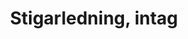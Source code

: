 ---
title: 'Stigarledning, intag'
symbol_image: '/images/symbols/insats/38.svg'
weight: 38
card: true
card_color: 'bg-symbol-blue'
---